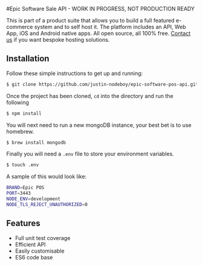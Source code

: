#Epic Software Sale API - WORK IN PROGRESS, NOT PRODUCTION READY

This is part of a product suite that allows you to build a full featured 
e-commerce system and to self host it. The platform includes an API, Web App, iOS and Android native apps.
All open source, all 100% free. [Contact us](mailto:justin@epic-software.co.uk) if you want bespoke hosting solutions.

## Installation

Follow these simple instructions to get up and running:

```bash
$ git clone https://github.com/justin-nodeboy/epic-software-pos-api.git
```
Once the project has been cloned, `cd` into the directory and run the following
```bash
$ npm install
```
You will next need to run a new mongoDB instance, your best bet is to use homebrew.
```bash
$ brew install mongodb
```
Finally you will need a `.env` file to store your environment variables.
```bash
$ touch .env
```
A sample of this would look like:
```bash
BRAND=Epic POS
PORT=3443
NODE_ENV=development
NODE_TLS_REJECT_UNAUTHORIZED=0
```
## Features

* Full unit test coverage
* Efficient API
* Easily customisable
* ES6 code base
